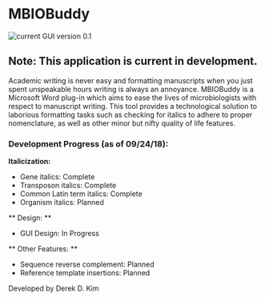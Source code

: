 # MBIOBuddy

![current GUI version 0.1](https://github.com/derekdkim/MBIOBuddy/tree/master/MBIOBuddyWeb/Images/v0.1Demo.png)

## Note: This application is current in development.

Academic writing is never easy and formatting manuscripts when you just spent unspeakable hours writing is always an annoyance.
MBIOBuddy is a Microsoft Word plug-in which aims to ease the lives of microbiologists with respect to manuscript writing.
This tool provides a technological solution to laborious formatting tasks such as checking for italics to adhere to proper nomenclature, as well as other minor but nifty quality of life features.

### Development Progress (as of 09/24/18):

**Italicization:**

  * Gene italics: Complete
  * Transposon italics: Complete
  * Common Latin term italics: Complete
  * Organism italics: Planned
  
** Design: **  

  * GUI Design: In Progress
  
** Other Features: **

  * Sequence reverse complement: Planned
  * Reference template insertions: Planned  

Developed by Derek D. Kim